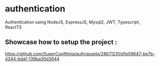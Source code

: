 # authentication
Authentication using NodeJS, ExpressJS, Mysql2, JWT, Typescript, ReactTS

## Showcase how to setup the project : 
https://github.com/SuperCoolNinja/auth/assets/28671231/d1e09647-be7b-4244-bda1-139ba30d3644

